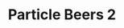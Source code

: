 ---
layout: event
categories: eventolocale
title:  "Particle Beers 2"
CL: Torino
locandina: /img/eventilocali/2017_ParticleBeers2/locandina.png
gallery:
report:
facebook: 
link: https://particlebeers2.eventbrite.it
---
